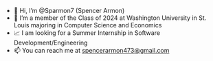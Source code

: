 - 👋 Hi, I’m @Sparmon7 (Spencer Armon)
- 👀 I’m a member of the Class of 2024 at Washington University in St. Louis majoring in Computer Science and Economics
- 📈 I am looking for a Summer Internship in Software Development/Engineering 
- 📫 You can reach me at spencerarmon473@gmail.com

